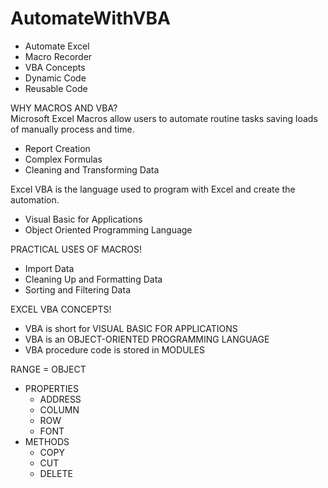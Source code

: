 # AutomateWithVBA
- Automate Excel
- Macro Recorder
- VBA Concepts
- Dynamic Code
- Reusable Code

WHY MACROS AND VBA?  
Microsoft Excel Macros allow users to automate routine tasks saving loads of manually process and time.
- Report Creation
- Complex Formulas
- Cleaning and Transforming Data

Excel VBA is the language used to program with Excel and create the automation.
- Visual Basic for Applications
- Object Oriented Programming Language

PRACTICAL USES OF MACROS!
- Import Data
- Cleaning Up and Formatting Data
- Sorting and Filtering Data

EXCEL VBA CONCEPTS!
- VBA is short for VISUAL BASIC FOR APPLICATIONS
- VBA is an OBJECT-ORIENTED PROGRAMMING LANGUAGE
- VBA procedure code is stored in MODULES

RANGE = OBJECT
- PROPERTIES
  - ADDRESS
  - COLUMN
  - ROW
  - FONT
- METHODS
  - COPY
  - CUT
  - DELETE



